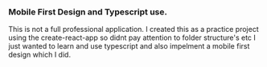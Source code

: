 ### Mobile First Design and Typescript use.
This is not a full professional application. I created this as a practice project using the create-react-app so didnt pay attention to folder structure's etc I just wanted to learn and use typescript and also impelment a mobile first design which I did.

